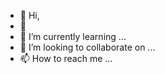 - 👋 Hi,
- 👀 
- 🌱 I’m currently learning ...
- 💞️ I’m looking to collaborate on ...
- 📫 How to reach me ...

<!---
ZephyrLau/ZephyrLau is a ✨ special ✨ repository because its `README.md` (this file) appears on your GitHub profile.
You can click the Preview link to take a look at your changes.
--->
